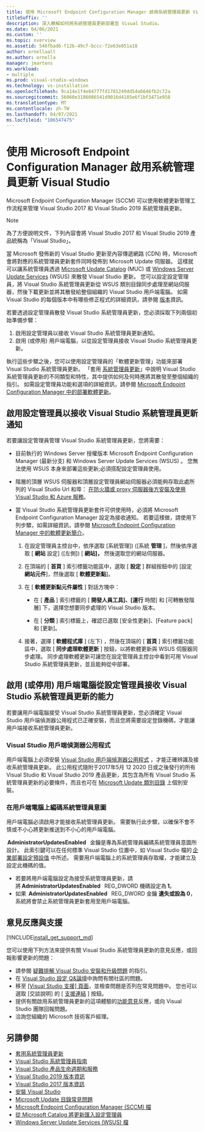 ```yaml
---
title: 使用 Microsoft Endpoint Configuration Manager 啟用系統管理員更新 Visual Studio
titleSuffix: ''
description: 深入瞭解如何將系統管理員更新部署至 Visual Studio。
ms.date: 04/06/2021
ms.custom: ''
ms.topic: overview
ms.assetid: 546fbad6-f12b-49cf-bccc-f2e63e051a18
author: ornellaalt
ms.author: ornella
manager: jmartens
ms.workload:
- multiple
ms.prod: visual-studio-windows
ms.technology: vs-installation
ms.openlocfilehash: 9ca14e1f4e84777fd1781249dd54a6646fb2c72a
ms.sourcegitcommit: 56060e3186086541d9016d4185e6f1bf3471e958
ms.translationtype: MT
ms.contentlocale: zh-TW
ms.lasthandoff: 04/07/2021
ms.locfileid: "106547475"
---
```

# <a name="enabling-administrator-updates-to-visual-studio-with-microsoft-endpoint-configuration-manager"></a>使用 Microsoft Endpoint Configuration Manager 啟用系統管理員更新 Visual Studio

Microsoft Endpoint Configuration Manager (SCCM) 可以使用軟體更新管理工作流程來管理 Visual Studio 2017 和 Visual Studio 2019 系統管理員更新。

> [!NOTE]
> 為了方便說明文件，下列內容會將 Visual Studio 2017 和 Visual Studio 2019 產品統稱為「Visual Studio」。

當 Microsoft 發佈新的 Visual Studio 更新至內容傳遞網路 (CDN) 時，Microsoft 會將對應的系統管理員更新套件同時發佈到 Microsoft Update 伺服器。 這樣就可以讓系統管理員透過 [Microsoft Update Catalog](https://www.catalog.update.microsoft.com/Home.aspx) (MUC) 或 [Windows Server Update Services](https://docs.microsoft.com/windows-server/administration/windows-server-update-services/get-started/windows-server-update-services-wsus) (WSUS) 來散發 Visual Studio 更新。 您可以設定設定管理員，將 Visual Studio 系統管理員更新從 WSUS 類別目錄同步處理至網站伺服器，然後下載更新並將其散發給整個組織的 Visual Studio 用戶端電腦。 如需 Visual Studio 的每個版本中有哪些修正程式的詳細資訊，請參閱 [版本](https://docs.microsoft.com/visualstudio/releases/2019/release-notes)資訊。 

若要透過設定管理員散發 Visual Studio 系統管理員更新，您必須採取下列兩個初始準備步驟： 
1. 啟用設定管理員以接收 Visual Studio 系統管理員更新通知。 
2. 啟用 (或停用) 用戶端電腦，以從設定管理員接收 Visual Studio 系統管理員更新。

執行這些步驟之後，您可以使用設定管理員的「軟體更新管理」功能來部署 Visual Studio 系統管理員更新。 「套用 [系統管理員更新](../install/applying-administrator-updates.md)」中說明 Visual Studio 系統管理員更新的不同類型和特性，其中提供如何及何時應將其散發至整個組織的指引。 如需設定管理員功能和選項的詳細資訊，請參閱 [Microsoft Endpoint Configuration Manager 中的部署軟體更新](https://docs.microsoft.com/mem/configmgr/sum/deploy-use/deploy-software-updates)。 

## <a name="enable-configuration-manager-to-receive-visual-studio-administrator-update-notifications"></a>啟用設定管理員以接收 Visual Studio 系統管理員更新通知 

若要讓設定管理員管理 Visual Studio 系統管理員更新，您將需要： 

* 目前執行的 Windows Server 授權版本 Microsoft Endpoint Configuration Manager (最新分支) 和 Windows Server Update Services (WSUS) 。 您無法使用 WSUS 本身來部署這些更新;必須搭配設定管理員使用。 

* 階層的頂層 WSUS 伺服器和頂層設定管理員網站伺服器必須能夠存取此處所列的 Visual Studio Url 和埠： [在防火牆或 proxy 伺服器後方安裝及使用 Visual Studio 和 Azure 服務](../install/install-and-use-visual-studio-behind-a-firewall-or-proxy-server.md)。  

* 當 Visual Studio 系統管理員更新套件可供使用時，必須將 Microsoft Endpoint Configuration Manager 設定為接收通知。  若要這樣做，請使用下列步驟，如需詳細資訊，請參閱 [Microsoft Endpoint Configuration Manager 中的軟體更新簡介](https://docs.microsoft.com/mem/configmgr/sum/understand/software-updates-introduction)。

  1. 在設定管理員主控台中，依序選取 [系統管理])  ([系統 **管理** ]，然後依序選取 [ **網站** 設定] ([左側]) [ **網站]，** 然後選取您的網站伺服器。 

  2. 在頂端的 [ **首頁** ] 索引標籤功能區中，選取 [ **設定** ] 群組按鈕中的 [設定 **網站元件**]，然後選取 [ **軟體更新點**]。 

  3. 在 [ **軟體更新點元件屬性** ] 對話方塊中： 

        * 在 [ **產品** ] 索引標籤的 [ **開發人員工具]、[運行** 時間] 和 [可轉散發階層] 下，選擇您想要同步處理的 Visual Studio 版本。   

        * 在 [ **分類** ] 索引標籤上，確認已選取 [安全性更新]、[Feature pack] 和 [更新]。   

  4. 接著，選擇 [ **軟體程式庫** ] (左下) ，然後在頂端的 [ **首頁** ] 索引標籤功能區中，選取 [ **同步處理軟體更新** ] 按鈕，以將軟體更新與 WSUS 伺服器同步處理。 同步處理軟體更新可讓您在設定管理員主控台中看到可用 Visual Studio 系統管理員更新，並且能夠從中部署。   

## <a name="enable-or-disable-client-machines-ability-to-receive-visual-studio-administrator-updates-from-configuration-manager"></a>啟用 (或停用) 用戶端電腦從設定管理員接收 Visual Studio 系統管理員更新的能力

若要讓用戶端電腦接受 Visual Studio 系統管理員更新，您必須確定 Visual Studio 用戶端偵測器公用程式已正確安裝，而且您將需要設定登錄機碼，才能讓用戶端接收系統管理員更新。  

### <a name="visual-studio-client-detector-utility"></a>Visual Studio 用戶端偵測器公用程式 

用戶端電腦上必須安裝 [Visual Studio 用戶端偵測器公用程式](https://support.microsoft.com/help/5001148) ，才能正確辨識及接收系統管理員更新。 此公用程式隨附于2017年5月 12 2020 日或之後發行的所有 Visual Studio 和 Visual Studio 2019 產品更新，其包含為所有 Visual Studio 系統管理員更新的必要條件，而且也可在 [Microsoft Update 類別目錄](https://catalog.update.microsoft.com) 上個別安裝。 

### <a name="encoding-administrator-intent-on-the-client-machines"></a>在用戶端電腦上編碼系統管理員意圖 

用戶端電腦必須啟用才能接收系統管理員更新。 需要執行此步驟，以確保不會不慎或不小心將更新推送到不小心的用戶端電腦。 

 **AdministratorUpdatesEnabled**   金鑰是專為系統管理員編碼系統管理員意圖所設計。 此索引鍵可以在任何標準 Visual Studio 位置中，如 Visual Studio 檔的 [企業部署設定預設值](https://docs.microsoft.com/visualstudio/install/set-defaults-for-enterprise-deployments) 中所述。 需要用戶端電腦上的系統管理員存取權，才能建立及設定此機碼的值。 

* 若要將用戶端電腦設定為接受系統管理員更新，請將 **AdministratorUpdatesEnabled**   REG_DWORD 機碼設定為 **1**。 
* 如果  **AdministratorUpdatesEnabled**   REG_DWORD 金鑰 **遺失或設為 0**，系統將會禁止系統管理員更新套用至用戶端電腦。 

## <a name="feedback-and-support"></a>意見反應與支援
[!INCLUDE[install_get_support_md](includes/install_get_support_md.md)]

您可以使用下列方法來提供有關 Visual Studio 系統管理員更新的意見反應，或回報影響更新的問題：
* 請參閱 [疑難排解 Visual Studio 安裝和升級問題](../install/troubleshooting-installation-issues.md) 的指引。
* 在 [Visual Studio 設定 Q&論壇](https://docs.microsoft.com/answers/topics/vs-setup.html)中詢問有關社區的問題。
* 移至 [ [Visual Studio 支援] 頁面](https://visualstudio.microsoft.com/vs/support/)，並檢查問題是否列在常見問題中。  您也可以選取 [交談說明] 的 [ [支援連結](https://visualstudio.microsoft.com/vs/support/#talktous) ] 按鈕。
* 提供有關啟用系統管理員更新的這項體驗的[功能意見](https://aka.ms/vs/wsus/feedback)反應，或向 Visual Studio 團隊回報問題。
* 洽詢您組織的 Microsoft 技術客戶經理。

## <a name="see-also"></a>另請參閱
* [套用系統管理員更新](../install/applying-administrator-updates.md)
* [Visual Studio 系統管理員指南](../install/visual-studio-administrator-guide.md)
* [Visual Studio 產品生命週期和服務](https://docs.microsoft.com/visualstudio/productinfo/vs-servicing-vs)
* [Visual Studio 2019 版本資訊](https://docs.microsoft.com/visualstudio/releases/2019/release-notes)
* [Visual Studio 2017 版本資訊](https://docs.microsoft.com/visualstudio/releasenotes/vs2017-relnotes)
* [安裝 Visual Studio](../install/install-visual-studio.md)
* [Microsoft Update 目錄常見問題](https://www.catalog.update.microsoft.com/faq.aspx)
* [Microsoft Endpoint Configuration Manager (SCCM) 檔](https://docs.microsoft.com/mem/configmgr)
* [從 Microsoft Catalog 將更新匯入設定管理員](https://docs.microsoft.com/mem/configmgr/sum/get-started/synchronize-software-updates#import-updates-from-the-microsoft-update-catalog)
* [Windows Server Update Services (WSUS) 檔](https://docs.microsoft.com/windows-server/administration/windows-server-update-services/get-started-windows-server-update-services-wsus)
